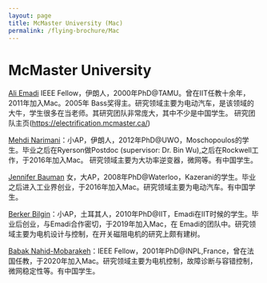 ```yaml
---
layout: page
title: McMaster University (Mac)
permalink: /flying-brochure/Mac
---
```

# McMaster University


[Ali Emadi](https://electrification.mcmaster.ca/people/prof-ali-emadi/) IEEE Fellow，伊朗人，2000年PhD@TAMU。曾在IIT任教十余年，2011年加入Mac。2005年 Bass奖得主。研究领域主要为电动汽车，是该领域的大牛，学生很多在当老师。其研究团队非常庞大，其中不少是中国学生。
研究团队主页(https://electrification.mcmaster.ca/)

[Mehdi Narimani](https://www.eng.mcmaster.ca/faculty/mehdi-narimani/)：小AP，伊朗人，2012年PhD@UWO，Moschopoulos的学生。毕业之后在Ryerson做Postdoc (supervisor: Dr. Bin Wu),之后在Rockwell工作，于2016年加入Mac。 研究领域主要为大功率逆变器，微网等。有中国学生。

[Jennifer Bauman](https://www.eng.mcmaster.ca/faculty/jennifer-bauman/) 女，大AP，2008年PhD@Waterloo，Kazerani的学生。毕业之后进入工业界创业，于2016年加入Mac。研究领域主要为电动汽车。有中国学生。

[Berker Bilgin](https://www.eng.mcmaster.ca/faculty/berker-bilgin/)：小AP，土耳其人，2010年PhD@IIT，Emadi在IIT时候的学生。毕业后创业，与Emadi合作密切，于2019年加入Mac，在 Emadi的团队中。研究领域主要为电机设计与控制，在开关磁阻电机的研究上颇有建树。

[Babak Nahid-Mobarakeh](https://www.eng.mcmaster.ca/faculty/babak-nahid-mobarakeh/)：IEEE Fellow，2001年PhD@INPL,France，曾在法国任教，于2020年加入Mac。研究领域主要为电机控制，故障诊断与容错控制，微网稳定性等。有中国学生。
